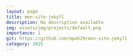 ```yaml
---
layout: page
title: mon-site-jekyll
description: No description available
img: assets/img/projects/default.png
importance: 1
git: https://github.com/mpek29/mon-site-jekyll
category: 2025
---
```



